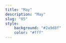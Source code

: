 ```yaml
---
title: "May"
description: "May"
slug: "05"
style:
    background: "#2a9d8f"
    color: "#fff"
---
```

